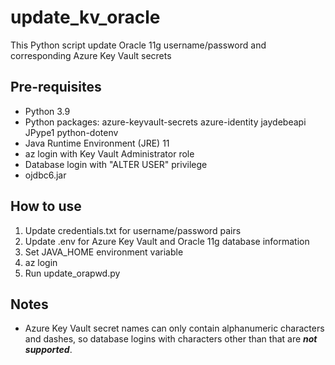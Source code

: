 # update_kv_oracle
This Python script update Oracle 11g username/password and corresponding Azure Key Vault secrets


## Pre-requisites
- Python 3.9
- Python packages: azure-keyvault-secrets azure-identity jaydebeapi JPype1 python-dotenv
- Java Runtime Environment (JRE) 11
- az login with Key Vault Administrator role
- Database login with "ALTER USER" privilege
- ojdbc6.jar

## How to use
1. Update credentials.txt for username/password pairs
2. Update .env for Azure Key Vault and Oracle 11g database information
3. Set JAVA_HOME environment variable
4. az login
5. Run update_orapwd.py

## Notes
- Azure Key Vault secret names can only contain alphanumeric characters and dashes, so database logins with characters other than that are ***not supported***.
